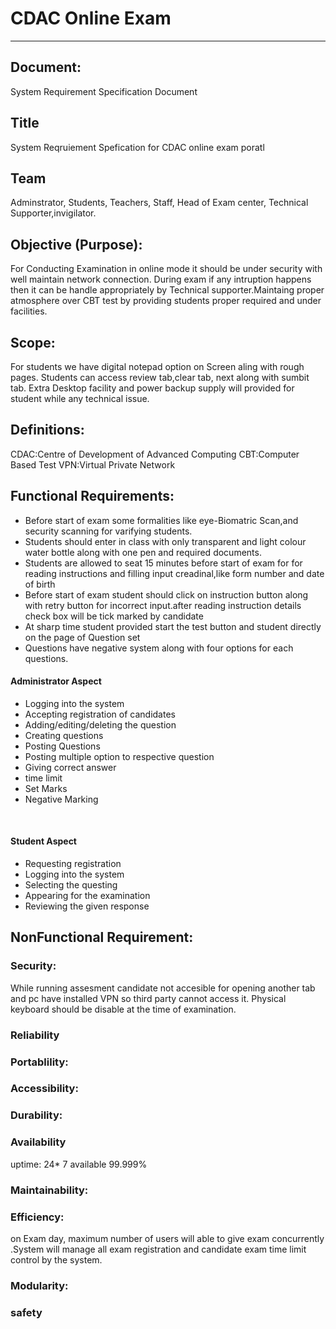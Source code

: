 <h1>CDAC Online Exam</h1>
<hr>

<h2>Document:</h2>

System Requirement Specification Document
<h2>Title</h2>
System Reqruiement Spefication for CDAC online exam poratl

<h2>Team</h2>
 Adminstrator, Students, Teachers, Staff, Head of Exam center, Technical Supporter,invigilator. 
<h2>Objective (Purpose):</h2>
For Conducting Examination in online mode it should be under security with well maintain network connection. During exam  if any intruption happens then it can be handle appropriately by Technical supporter.Maintaing proper atmosphere over CBT test by providing students proper required and under facilities.


<h2>Scope:</h2>
For students we have digital notepad option on Screen aling with rough pages.
Students can access review tab,clear tab, next along with sumbit tab.
Extra Desktop facility and power backup supply will provided for student while any technical issue.

 

<h2>Definitions:</h2>
CDAC:Centre of Development of Advanced Computing
CBT:Computer Based Test
VPN:Virtual Private Network


<h2>Functional Requirements:</h2>
<ul>
<li>Before start of exam some formalities like eye-Biomatric Scan,and security scanning for varifying students.</li>
<li>Students should enter in class with only transparent and light colour water bottle along with one pen and required documents.</li>
<li>Students are allowed to seat 15 minutes before start of exam for for reading instructions and filling input creadinal,like form number and date of birth </li>
<li>Before start of exam student should click on instruction button along with retry button for incorrect input.after reading instruction details check box will be tick marked by candidate</li>
<li>At sharp time student provided start the test button and student directly on the page of Question set</li>
<li>Questions have negative system along with four options for each questions.</li>
</ul>

<h4>Administrator Aspect</h4>
<ul>
  <li>Logging into the system</li>
  <li>Accepting registration of candidates</li>
  <li>Adding/editing/deleting the question</li>
  <li>Creating questions</li>
  <li>Posting Questions</li>
  <li>Posting multiple option to respective question</li>
  <li>Giving correct answer</li>
  <li>time limit</li>
  <li>Set Marks</li>
  <li>Negative Marking</li>
</ul>
<br>
<h4>Student Aspect</h4>
<ul>
 <li>Requesting registration</li>
 <li>Logging into the system</li>
 <li>Selecting the questing</li>
 <li>Appearing for the examination</li>
 <li>Reviewing the given response</li>
</ul>



<h2>NonFunctional Requirement:</h2>

<h3>Security:</h3>
While running assesment candidate not accesible for opening another tab and pc have installed VPN
so third party cannot access it.
Physical keyboard should be disable at the time of examination.


<h3>Reliability</h3>

<h3>Portablility:</h3>

<h3>Accessibility:</h3>

<h3>Durability:</h3>

<h3>Availability</h3>
uptime: 24* 7 available 99.999%

<h3>Maintainability:</h3>

<h3>Efficiency:</h3>
on Exam day, maximum number of users will able to give exam concurrently .System will manage all exam registration and candidate exam time limit control by the system.

<h3>Modularity:</h3>

<h3>safety</h3>


